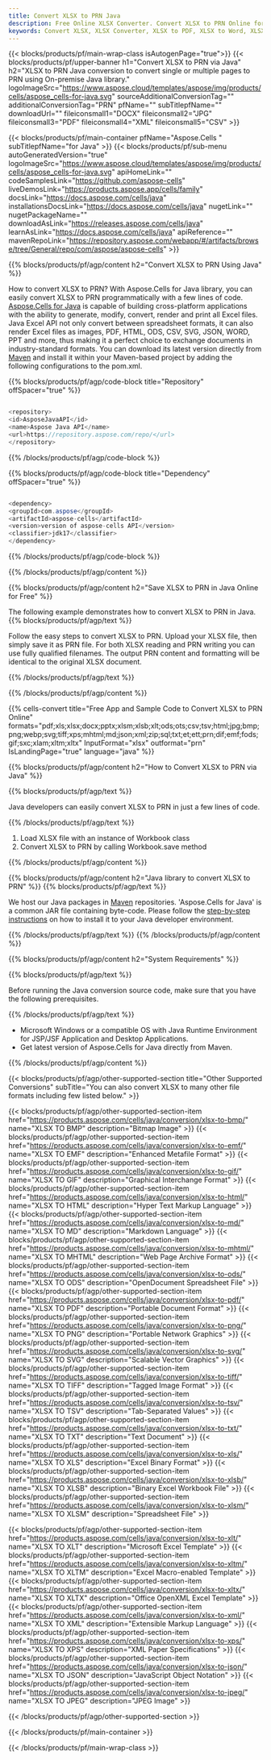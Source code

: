 ```yaml
---
title: Convert XLSX to PRN Java 
description: Free Online XLSX Converter. Convert XLSX to PRN Online for Free. Convert XLSX to PRN in Java code. Convert XLSX to PRN using Java.
keywords: Convert XLSX, XLSX Converter, XLSX to PDF, XLSX to Word, XLSX to PPT, XLSX to Image
---
```


{{< blocks/products/pf/main-wrap-class isAutogenPage="true">}}
{{< blocks/products/pf/upper-banner h1="Convert XLSX to PRN via Java" h2="XLSX to PRN Java conversion to convert single or multiple pages to PRN using On-premise Java library." logoImageSrc="https://www.aspose.cloud/templates/aspose/img/products/cells/aspose_cells-for-java.svg" sourceAdditionalConversionTag="" additionalConversionTag="PRN" pfName="" subTitlepfName="" downloadUrl="" fileiconsmall1="DOCX" fileiconsmall2="JPG" fileiconsmall3="PDF" fileiconsmall4="XML" fileiconsmall5="CSV" >}}

{{< blocks/products/pf/main-container pfName="Aspose.Cells " subTitlepfName="for Java" >}}
{{< blocks/products/pf/sub-menu autoGeneratedVersion="true" logoImageSrc="https://www.aspose.cloud/templates/aspose/img/products/cells/aspose_cells-for-java.svg" apiHomeLink="" codeSamplesLink="https://github.com/aspose-cells" liveDemosLink="https://products.aspose.app/cells/family" docsLink="https://docs.aspose.com/cells/java" installationsDocsLink="https://docs.aspose.com/cells/java" nugetLink="" nugetPackageName="" downloadAsLink="https://releases.aspose.com/cells/java" learnAsLink="https://docs.aspose.com/cells/java" apiReference="" mavenRepoLink="https://repository.aspose.com/webapp/#/artifacts/browse/tree/General/repo/com/aspose/aspose-cells" >}}


{{% blocks/products/pf/agp/content h2="Convert XLSX to PRN Using Java" %}}

How to convert XLSX to PRN? With Aspose.Cells for Java library, you can easily convert XLSX to PRN programmatically with  a few lines of code. [Aspose.Cells for Java](https://products.aspose.com/cells/java) is capable of building cross-platform applications with the ability to generate, modify, convert, render and print all Excel files. Java Excel API not only convert between spreadsheet formats, it can also render Excel files as images, PDF, HTML, ODS, CSV, SVG, JSON, WORD, PPT and more, thus making it a perfect choice to exchange documents in industry-standard formats. You can download its latest version directly from [Maven](https://repository.aspose.com/webapp/#/artifacts/browse/tree/General/repo/com/aspose/aspose-cells) and install it within your Maven-based project by adding the following configurations to the pom.xml.

{{% blocks/products/pf/agp/code-block title="Repository" offSpacer="true" %}}

```cs

<repository>
<id>AsposeJavaAPI</id>
<name>Aspose Java API</name>
<url>https://repository.aspose.com/repo/</url>
</repository>

```

{{% /blocks/products/pf/agp/code-block %}}

{{% blocks/products/pf/agp/code-block title="Dependency" offSpacer="true" %}}

```cs

<dependency>
<groupId>com.aspose</groupId>
<artifactId>aspose-cells</artifactId>
<version>version of aspose-cells API</version>
<classifier>jdk17</classifier>
</dependency>

```

{{% /blocks/products/pf/agp/code-block %}}

{{% /blocks/products/pf/agp/content %}}

{{% blocks/products/pf/agp/content h2="Save XLSX to PRN in Java Online for Free" %}}

The following example demonstrates how to convert XLSX to PRN in Java.
{{% blocks/products/pf/agp/text %}}

Follow the easy steps to convert XLSX to PRN. Upload your XLSX file, then simply save it as PRN file. For both XLSX reading and PRN writing you can use fully qualified filenames. The output PRN content and formatting will be identical to the original XLSX document.

{{% /blocks/products/pf/agp/text %}}

{{% /blocks/products/pf/agp/content %}}

{{% cells-convert title="Free App and Sample Code to Convert XLSX to PRN Online" formats="pdf;xls;xlsx;docx;pptx;xlsm;xlsb;xlt;ods;ots;csv;tsv;html;jpg;bmp;png;webp;svg;tiff;xps;mhtml;md;json;xml;zip;sql;txt;et;ett;prn;dif;emf;fods;gif;sxc;xlam;xltm;xltx" InputFormat="xlsx" outformat="prn" IsLandingPage="true" language="java" %}}

{{% blocks/products/pf/agp/content h2="How to Convert XLSX to PRN via Java" %}}

{{% blocks/products/pf/agp/text %}}

 Java developers can easily convert XLSX to PRN in just a few lines of code.

{{% /blocks/products/pf/agp/text %}}

1.  Load XLSX file with an instance of Workbook class
1.  Convert XLSX to PRN by calling Workbook.save method

{{% /blocks/products/pf/agp/content %}}

{{% blocks/products/pf/agp/content h2="Java library to convert XLSX to PRN" %}}
{{% blocks/products/pf/agp/text %}}

We host our Java packages in [Maven](https://repository.aspose.com/webapp/#/artifacts/browse/tree/General/repo/com/aspose/aspose-cells) repositories. 'Aspose.Cells for Java' is a common JAR file containing byte-code. Please follow the [step-by-step instructions](https://docs.aspose.com/cells/java/installation/) on how to install it to your Java developer environment.

{{% /blocks/products/pf/agp/text %}}
{{% /blocks/products/pf/agp/content %}}

{{% blocks/products/pf/agp/content h2="System Requirements" %}}

{{% blocks/products/pf/agp/text %}}

 Before running the Java conversion source code, make sure that you have the following prerequisites.

{{% /blocks/products/pf/agp/text %}}

- Microsoft Windows or a compatible OS with Java Runtime Environment for JSP/JSF Application and Desktop Applications.
- Get latest version of Aspose.Cells for Java directly from Maven.

{{% /blocks/products/pf/agp/content %}}


{{< blocks/products/pf/agp/other-supported-section title="Other Supported Conversions" subTitle="You can also convert XLSX to many other file formats including few listed below." >}}

{{< blocks/products/pf/agp/other-supported-section-item href="https://products.aspose.com/cells/java/conversion/xlsx-to-bmp/" name="XLSX TO BMP" description="Bitmap Image" >}}
{{< blocks/products/pf/agp/other-supported-section-item href="https://products.aspose.com/cells/java/conversion/xlsx-to-emf/" name="XLSX TO EMF" description="Enhanced Metafile Format" >}}
{{< blocks/products/pf/agp/other-supported-section-item href="https://products.aspose.com/cells/java/conversion/xlsx-to-gif/" name="XLSX TO GIF" description="Graphical Interchange Format" >}}
{{< blocks/products/pf/agp/other-supported-section-item href="https://products.aspose.com/cells/java/conversion/xlsx-to-html/" name="XLSX TO HTML" description="Hyper Text Markup Language" >}}
{{< blocks/products/pf/agp/other-supported-section-item href="https://products.aspose.com/cells/java/conversion/xlsx-to-md/" name="XLSX TO MD" description="Markdown Language" >}}
{{< blocks/products/pf/agp/other-supported-section-item href="https://products.aspose.com/cells/java/conversion/xlsx-to-mhtml/" name="XLSX TO MHTML" description="Web Page Archive Format" >}}
{{< blocks/products/pf/agp/other-supported-section-item href="https://products.aspose.com/cells/java/conversion/xlsx-to-ods/" name="XLSX TO ODS" description="OpenDocument Spreadsheet File" >}}
{{< blocks/products/pf/agp/other-supported-section-item href="https://products.aspose.com/cells/java/conversion/xlsx-to-pdf/" name="XLSX TO PDF" description="Portable Document Format" >}}
{{< blocks/products/pf/agp/other-supported-section-item href="https://products.aspose.com/cells/java/conversion/xlsx-to-png/" name="XLSX TO PNG" description="Portable Network Graphics" >}}
{{< blocks/products/pf/agp/other-supported-section-item href="https://products.aspose.com/cells/java/conversion/xlsx-to-svg/" name="XLSX TO SVG" description="Scalable Vector Graphics" >}}
{{< blocks/products/pf/agp/other-supported-section-item href="https://products.aspose.com/cells/java/conversion/xlsx-to-tiff/" name="XLSX TO TIFF" description="Tagged Image Format" >}}
{{< blocks/products/pf/agp/other-supported-section-item href="https://products.aspose.com/cells/java/conversion/xlsx-to-tsv/" name="XLSX TO TSV" description="Tab-Separated Values" >}}
{{< blocks/products/pf/agp/other-supported-section-item href="https://products.aspose.com/cells/java/conversion/xlsx-to-txt/" name="XLSX TO TXT" description="Text Document" >}}
{{< blocks/products/pf/agp/other-supported-section-item href="https://products.aspose.com/cells/java/conversion/xlsx-to-xls/" name="XLSX TO XLS" description="Excel Binary Format" >}}
{{< blocks/products/pf/agp/other-supported-section-item href="https://products.aspose.com/cells/java/conversion/xlsx-to-xlsb/" name="XLSX TO XLSB" description="Binary Excel Workbook File" >}}
{{< blocks/products/pf/agp/other-supported-section-item href="https://products.aspose.com/cells/java/conversion/xlsx-to-xlsm/" name="XLSX TO XLSM" description="Spreadsheet File" >}}

{{< blocks/products/pf/agp/other-supported-section-item href="https://products.aspose.com/cells/java/conversion/xlsx-to-xlt/" name="XLSX TO XLT" description="Microsoft Excel Template" >}}
{{< blocks/products/pf/agp/other-supported-section-item href="https://products.aspose.com/cells/java/conversion/xlsx-to-xltm/" name="XLSX TO XLTM" description="Excel Macro-enabled Template" >}}
{{< blocks/products/pf/agp/other-supported-section-item href="https://products.aspose.com/cells/java/conversion/xlsx-to-xltx/" name="XLSX TO XLTX" description="Office OpenXML Excel Template" >}}
{{< blocks/products/pf/agp/other-supported-section-item href="https://products.aspose.com/cells/java/conversion/xlsx-to-xml/" name="XLSX TO XML" description="Extensible Markup Language" >}}
{{< blocks/products/pf/agp/other-supported-section-item href="https://products.aspose.com/cells/java/conversion/xlsx-to-xps/" name="XLSX TO XPS" description="XML Paper Specifications" >}}
{{< blocks/products/pf/agp/other-supported-section-item href="https://products.aspose.com/cells/java/conversion/xlsx-to-json/" name="XLSX TO JSON" description="JavaScript Object Notation" >}}
{{< blocks/products/pf/agp/other-supported-section-item href="https://products.aspose.com/cells/java/conversion/xlsx-to-jpeg/" name="XLSX TO JPEG" description="JPEG Image" >}}

{{< /blocks/products/pf/agp/other-supported-section >}}

{{< /blocks/products/pf/main-container >}}
    
{{< /blocks/products/pf/main-wrap-class >}}
